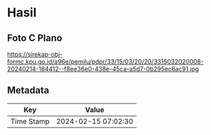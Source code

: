 # Hasil

## Foto C Plano

https://sirekap-obj-formc.kpu.go.id/a96e/pemilu/pdpr/33/15/03/20/20/3315032020008-20240214-184412--f8ee36e0-438e-45ca-a5d7-0b295ec6ac91.jpg


## Metadata

| Key        | Value               |
| ---------- | ------------------- |
| Time Stamp | 2024-02-15 07:02:30 |



